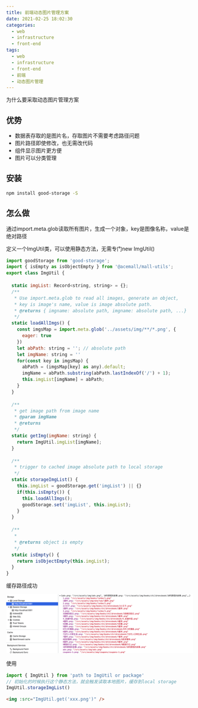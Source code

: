 ```yaml
---
title: 前端动态图片管理方案
date: 2021-02-25 18:02:30
categories:
  - web
  - infrastructure
  - front-end
tags:
  - web
  - infrastructure
  - front-end
  - 前端
  - 动态图片管理
---
```


为什么要采取动态图片管理方案

## 优势

- 数据表存取的是图片名，存取图片不需要考虑路径问题
- 图片路径即使修改，也无需改代码
- 组件显示图片更方便
- 图片可以分类管理

<!-- more -->

## 安装

```sh
npm install good-storage -S
```

## 怎么做

通过import.meta.glob读取所有图片，生成一个对象，key是图像名称，value是绝对路径

定义一个ImgUtil类，可以使用静态方法，无需专门new ImgUtil()

```javascript
import goodStorage from 'good-storage';
import { isEmpty as isObjectEmpty } from '@acemall/mall-utils';
export class ImgUtil {

  static imgList: Record<string, string> = {};
  /**
   * Use import.meta.glob to read all images, generate an object, 
   * key is image's name, value is image absolute path.
   * @returns { imgname: absolute path, imgname: absolute path, ...}
   */
  static loadAllImgs() {
    const imgsMap = import.meta.glob('../assets/img/**/*.png', {
      eager: true
    })
    let abPath: string = ''; // absolute path
    let imgName: string = ''
    for(const key in imgsMap) {
      abPath = (imgsMap[key] as any).default;
      imgName = abPath.substring(abPath.lastIndexOf('/') + 1);
      this.imgList[imgName] = abPath;
    }
  }

  /**
   * get image path from image name
   * @param imgName 
   * @returns 
   */
  static getImg(imgName: string) {
    return ImgUtil.imgList[imgName];
  }

  /**
   * trigger to cached image absolute path to local storage
   */
  static storageImgList() {
    this.imgList = goodStorage.get('imgList') || {}
    if(this.isEmpty()) {
      this.loadAllImgs();
      goodStorage.set('imgList', this.imgList);
    }
  }

  /**
   * 
   * @returns object is empty
   */
  static isEmpty() {
    return isObjectEmpty(this.imgList);
  }
}
```

缓存路径成功

![](/pics/infrastructure/img-storage.png)

使用

```javascript
import { ImgUtil } from 'path to ImgUtil or package'
// 初始化的时候执行这个静态方法，就会触发读取本地图片，缓存到local storage
ImgUtil.storageImgList()
```

```html
<img :src="ImgUtil.get('xxx.png')" />
```



